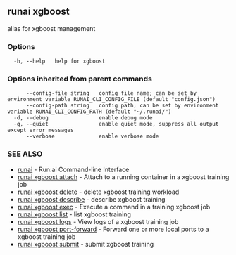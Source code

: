 ## runai xgboost

alias for xgboost management

### Options

```
  -h, --help   help for xgboost
```

### Options inherited from parent commands

```
      --config-file string   config file name; can be set by environment variable RUNAI_CLI_CONFIG_FILE (default "config.json")
      --config-path string   config path; can be set by environment variable RUNAI_CLI_CONFIG_PATH (default "~/.runai/")
  -d, --debug                enable debug mode
  -q, --quiet                enable quiet mode, suppress all output except error messages
      --verbose              enable verbose mode
```

### SEE ALSO

* [runai](runai.md)	 - Run:ai Command-line Interface
* [runai xgboost attach](runai_xgboost_attach.md)	 - Attach to a running container in a xgboost training job
* [runai xgboost delete](runai_xgboost_delete.md)	 - delete xgboost training workload
* [runai xgboost describe](runai_xgboost_describe.md)	 - describe xgboost training
* [runai xgboost exec](runai_xgboost_exec.md)	 - Execute a command in a training xgboost job
* [runai xgboost list](runai_xgboost_list.md)	 - list xgboost training
* [runai xgboost logs](runai_xgboost_logs.md)	 - View logs of a xgboost training job
* [runai xgboost port-forward](runai_xgboost_port-forward.md)	 - Forward one or more local ports to a xgboost training job
* [runai xgboost submit](runai_xgboost_submit.md)	 - submit xgboost training

